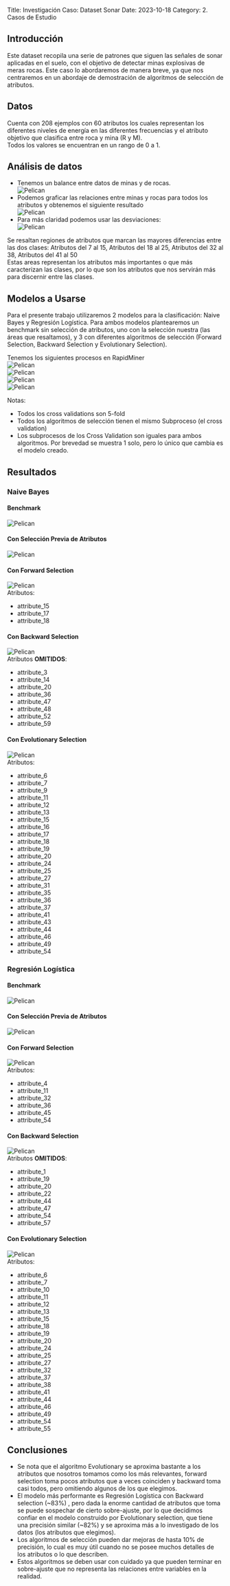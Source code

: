 Title: Investigación Caso: Dataset Sonar
Date: 2023-10-18
Category: 2. Casos de Estudio


## Introducción  
Este dataset recopila una serie de patrones que siguen las señales de sonar aplicadas en el suelo, con el objetivo de detectar minas explosivas de meras rocas. Este caso lo abordaremos de manera breve, ya que nos centraremos en un abordaje de demostración de algoritmos de selección de atributos.    

## Datos  
Cuenta con 208 ejemplos con 60 atributos los cuales representan los diferentes niveles de energía en las diferentes frecuencias y el atributo objetivo que clasifica entre roca y mina (R y M).  
Todos los valores se encuentran en un rango de 0 a 1.  

## Análisis de datos  
- Tenemos un balance entre datos de minas y de rocas.  
![Pelican](../../images/ut4-ta10/image-2.png)  
- Podemos graficar las relaciones entre minas y rocas para todos los atributos y obtenemos el siguiente resultado   
![Pelican](../../images/ut4-ta10/image.png)  
- Para más claridad podemos usar las desviaciones:  
![Pelican](../../images/ut4-ta10/image-1.png)  

Se resaltan regiones de atributos que marcan las mayores diferencias entre las dos clases: Atributos del 7 al 15, Atributos del 18 al 25, Atributos del 32 al 38, Atributos del 41 al 50  
Estas areas representan los atributos más importantes o que más caracterizan las clases, por lo que son los atributos que nos servirán más para discernir entre las clases.  

## Modelos a Usarse  
Para el presente trabajo utilizaremos 2 modelos para la clasificación: Naive Bayes y Regresión Logística. Para ambos modelos plantearemos un benchmark sin selección de atributos, uno con la selección nuestra (las áreas que resaltamos), y 3 con diferentes algoritmos de selección (Forward Selection, Backward Selection y Evolutionary Selection).  

Tenemos los siguientes procesos en RapidMiner  
![Pelican](../../images/ut4-ta10/image-3.png)  
![Pelican](../../images/ut4-ta10/image-4.png)  
![Pelican](../../images/ut4-ta10/image-5.png)  
![Pelican](../../images/ut4-ta10/image-6.png)  

Notas:  
- Todos los cross validations son 5-fold  
- Todos los algoritmos de selección tienen el mismo Subproceso (el cross validation)  
- Los subprocesos de los Cross Validation son iguales para ambos algoritmos. Por brevedad se muestra 1 solo, pero lo único que cambia es el modelo creado.  

## Resultados  
### Naive Bayes  
#### Benchmark  
![Pelican](../../images/ut4-ta10/image-7.png)  
#### Con Selección Previa de Atributos  
![Pelican](../../images/ut4-ta10/image-8.png)  

#### Con Forward Selection
![Pelican](../../images/ut4-ta10/image-9.png)  
Atributos:  
- attribute_15  
- attribute_17  
- attribute_18  

#### Con Backward Selection
![Pelican](../../images/ut4-ta10/image-10.png)  
Atributos **OMITIDOS**:  
- attribute_3  
- attribute_14  
- attribute_20  
- attribute_36  
- attribute_47  
- attribute_48  
- attribute_52  
- attribute_59  

#### Con Evolutionary Selection
![Pelican](../../images/ut4-ta10/image-11.png)  
Atributos:  
- attribute_6  
- attribute_7  
- attribute_9  
- attribute_11  
- attribute_12  
- attribute_13  
- attribute_15  
- attribute_16  
- attribute_17  
- attribute_18  
- attribute_19  
- attribute_20  
- attribute_24  
- attribute_25  
- attribute_27  
- attribute_31  
- attribute_35  
- attribute_36  
- attribute_37  
- attribute_41  
- attribute_43  
- attribute_44  
- attribute_46  
- attribute_49  
- attribute_54  


### Regresión Logística  
#### Benchmark  
![Pelican](../../images/ut4-ta10/image-12.png)  
#### Con Selección Previa de Atributos  
![Pelican](../../images/ut4-ta10/image-13.png)  
#### Con Forward Selection  
![Pelican](../../images/ut4-ta10/image-14.png)  
Atributos:  
- attribute_4  
- attribute_11  
- attribute_32  
- attribute_36  
- attribute_45  
- attribute_54  
#### Con Backward Selection  
![Pelican](../../images/ut4-ta10/image-15.png)  
Atributos **OMITIDOS**:  
- attribute_1  
- attribute_19  
- attribute_20  
- attribute_22  
- attribute_44  
- attribute_47  
- attribute_54  
- attribute_57  
#### Con Evolutionary Selection  
![Pelican](../../images/ut4-ta10/image-16.png)  
Atributos:  
- attribute_6  
- attribute_7  
- attribute_10  
- attribute_11  
- attribute_12  
- attribute_13  
- attribute_15  
- attribute_18  
- attribute_19  
- attribute_20  
- attribute_24  
- attribute_25  
- attribute_27  
- attribute_32  
- attribute_37  
- attribute_38  
- attribute_41  
- attribute_44  
- attribute_46  
- attribute_49  
- attribute_54  
- attribute_55  

## Conclusiones  
- Se nota que el algoritmo Evolutionary se aproxima bastante a los atributos que nosotros tomamos como los más relevantes, forward selection toma pocos atributos que a veces coinciden y backward toma casi todos, pero omitiendo algunos de los que elegimos.  
- El modelo más performante es Regresión Logística con Backward selection (~83%) , pero dada la enorme cantidad de atributos que toma se puede sospechar de cierto sobre-ajuste, por lo que decidimos confiar en el modelo construido por Evolutionary selection, que tiene una precisión similar (~82%) y se aproxima más a lo investigado de los datos (los atributos que elegimos).  
- Los algoritmos de selección pueden dar mejoras de hasta 10% de precisión, lo cual es muy útil cuando no se posee muchos detalles de los atributos o lo que describen.  
- Estos algoritmos se deben usar con cuidado ya que pueden terminar en sobre-ajuste que no representa las relaciones entre variables en la realidad.  
